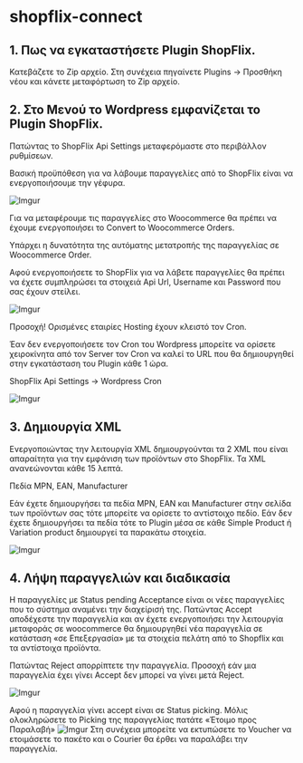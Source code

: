 # shopflix-connect

## 1. Πως να εγκαταστήσετε Plugin ShopFlix.

Κατεβάζετε το Zip αρχείο. Στη συνέχεια πηγαίνετε Plugins -> Προσθήκη νέου και κάνετε μεταφόρτωση το Zip αρχείο.

## 2. Στο Μενού το Wordpress εμφανίζεται το Plugin ShopFlix.

Πατώντας το ShopFlix Api Settings μεταφερόμαστε στο περιβάλλον ρυθμίσεων.

Βασική προϋπόθεση για να λάβουμε παραγγελίες από το ShopFlix είναι να ενεργοποιήσουμε την γέφυρα.

![Imgur](https://i.imgur.com/fnMfE8Z.png)

Για να μεταφέρουμε τις παραγγελίες στο Woocommerce θα πρέπει να έχουμε ενεργοποιήσει το Convert to Woocommerce Orders.

Υπάρχει η δυνατότητα της αυτόματης μετατροπής της παραγγελίας σε Woocommerce Order.

Αφού ενεργοποιήσετε το ShopFlix για να λάβετε παραγγελίες θα πρέπει να έχετε συμπληρώσει τα στοιχειά Api Url, Username και Password που σας έχουν στείλει.

![Imgur](https://i.imgur.com/i52FoU8.png)

Προσοχή! Ορισμένες εταιρίες Hosting έχουν κλειστό τον Cron.

Έαν δεν ενεργοποιήσετε τον Cron του Wordpress μπορείτε να ορίσετε χειροκίνητα
από τον Server τον Cron να καλεί το URL που θα δημιουργηθεί στην εγκατάσταση του Plugin κάθε 1 ώρα.

ShopFlix Api Settings -> Wordpress Cron

![Imgur](https://i.imgur.com/i7XVJuo.png)

## 3. Δημιουργία XML

Ενεργοποιώντας την λειτουργία XML δημιουργούνται τα 2 XML που είναι απαραίτητα για την εμφάνιση των προϊόντων στο ShopFlix. Τα XML ανανεώνονται κάθε 15 λεπτά.

Πεδία MPN, EAN, Manufacturer

Εάν έχετε δημιουργήσει τα πεδία MPN, EAN και Manufacturer στην σελίδα των προϊόντων σας τότε μπορείτε να ορίσετε το αντίστοιχο πεδίο. Εάν δεν έχετε δημιουργήσει τα πεδία τότε το Plugin μέσα σε κάθε Simple Product ή Variation product δημιουργεί τα παρακάτω στοιχεία.

![Imgur](https://i.imgur.com/qkC1a7S.png)

## 4. Λήψη παραγγελιών και διαδικασία

Η παραγγελίες με Status pending Acceptance είναι οι νέες παραγγελίες που το σύστημα αναμένει την διαχείρισή της.
Πατώντας Accept αποδέχεστε την παραγγελία και αν έχετε ενεργοποιήσει την λειτουργία μεταφοράς σε woocommerce θα δημιουργηθεί νέα παραγγελία σε κατάσταση «σε Επεξεργασία» με τα στοιχεία πελάτη από το Shopflix και τα αντίστοιχα προϊόντα.

Πατώντας Reject απορρίπτετε την παραγγελία. Προσοχή εάν μια παραγγελία έχει γίνει Accept δεν μπορεί να γίνει μετά Reject.

![Imgur](https://i.imgur.com/xOPI2ZV.png)

Αφού η παραγγελία γίνει accept είναι σε Status picking. Μόλις ολοκληρώσετε το Picking της παραγγελίας πατάτε «Έτοιμο προς Παραλαβή»
![Imgur](https://i.imgur.com/SnwOdTf.png)
Στη συνέχεια μπορείτε να εκτυπώσετε το Voucher να ετοιμάσετε το πακέτο και ο Courier θα έρθει να παραλάβει την παραγγελία.

